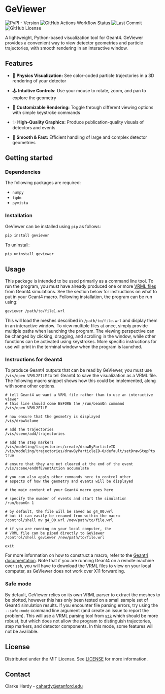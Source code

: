 # GeViewer
![PyPI - Version](https://img.shields.io/pypi/v/geviewer)
![GitHub Actions Workflow Status](https://img.shields.io/github/actions/workflow/status/clarkehardy/geviewer/.github%2Fworkflows%2Fpython-package.yml)
![Last Commit](https://img.shields.io/github/last-commit/clarkehardy/geviewer)
![GitHub License](https://img.shields.io/github/license/clarkehardy/geviewer)

A lightweight, Python-based visualization tool for Geant4. GeViewer provides a convenient way to view detector geometries and particle trajectories, with smooth rendering in an interactive window.

## Features
* 🔬 **Physics Visualization:** See color-coded particle trajectories in a 3D rendering of your detector

* 🕹️ **Intuitive Controls:** Use your mouse to rotate, zoom, and pan to explore the geometry

* 🎨 **Customizable Rendering:** Toggle through different viewing options with simple keystroke commands

* ✨ **High-Quality Graphics:** Produce publication-quality visuals of detectors and events

* 🚀 **Smooth & Fast:** Efficient handling of large and complex detector geometries

## Getting started
### Dependencies
The following packages are required:
* `numpy`
* `tqdm`
* `pyvista`

### Installation
GeViewer can be installed using `pip` as follows:
```bash
pip install geviewer
```
To uninstall:
```bash
pip uninstall geviewer
```

## Usage
This package is intended to be used primarily as a command line tool. To run the program, you must have already produced one or more [VRML files](https://en.wikipedia.org/wiki/VRML) from Geant4 simulations. See the section below for instructions on what to put in your Geant4 macro. Following installation, the program can be run using:
```bash
geviewer /path/to/file1.wrl
```
This will load the meshes described in `/path/to/file.wrl` and display them in an interactive window. To view multiple files at once, simply provide multiple paths when launching the program. The viewing perspective can be changed by clicking, dragging, and scrolling in the window, while other functions can be activated using keystrokes. More specific instructions for use will print in the terminal window when the program is launched.

###  Instructions for Geant4
To produce Geant4 outputs that can be read by GeViewer, you must use `/vis/open VRML2FILE` to tell Geant4 to save the visualization as a VRML file. The following macro snippet shows how this could be implemented, along with some other options.
```
# tell Geant4 we want a VRML file rather than to use an interactive viewer
# this line should come BEFORE the /run/beamOn command
/vis/open VRML2FILE

# now ensure that the geometry is displayed
/vis/drawVolume

# add the trajectories
/vis/scene/add/trajectories

# add the step markers
/vis/modeling/trajectories/create/drawByParticleID
/vis/modeling/trajectories/drawByParticleID-0/default/setDrawStepPts true

# ensure that they are not cleared at the end of the event
/vis/scene/endOfEventAction accumulate

# you can also apply other commands here to control other
# aspects of how the geometry and events will be displayed

# the main content of your Geant4 macro goes here

# specify the number of events and start the simulation
/run/beamOn 1

# by default, the file will be saved as g4_00.wrl
# but it can easily be renamed from within the macro
/control/shell mv g4_00.wrl /new/path/to/file.wrl

# if you are running on your local computer, the
# VRML file can be piped directly to GeViewer
/control/shell geviewer /new/path/to/file.wrl

exit
```
For more information on how to construct a macro, refer to the [Geant4 documentation](https://geant4.web.cern.ch/docs/). Note that if you are running Geant4 on a remote machine over `ssh`, you will have to download the VRML files to view on your local computer, as GeViewer does not work over X11 forwarding.

### Safe mode
By default, GeViewer relies on its own VRML parser to extract the meshes to be plotted, however this has only been tested on a small sample set of Geant4 simulation results. If you encounter file parsing errors, try using the `--safe-mode` command line argument (and create an issue to report the problem). This will use a VRML parsing tool from [`vtk`](https://vtk.org) which should be more robust, but which does not allow the program to distinguish trajectories, step markers, and detector components. In this mode, some features will not be available.

## License
Distributed under the MIT License. See [LICENSE](LICENSE) for more information.

## Contact
Clarke Hardy - [cahardy@stanford.edu](mailto:cahardy@stanford.edu)
